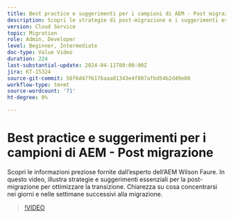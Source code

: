 ```yaml
---
title: Best practice e suggerimenti per i campioni di AEM - Post migrazione
description: Scopri le strategie di post-migrazione e i suggerimenti essenziali per ottimizzare la transizione a AEM as a Cloud Service.
version: Cloud Service
topic: Migration
role: Admin, Developer
level: Beginner, Intermediate
doc-type: Value Video
duration: 224
last-substantial-update: 2024-04-11T00:00:00Z
jira: KT-15324
source-git-commit: 56f6d47f6176aaa01343e4f807afbd54b2d49e08
workflow-type: tm+mt
source-wordcount: '71'
ht-degree: 0%

---
```



# Best practice e suggerimenti per i campioni di AEM - Post migrazione

Scopri le informazioni preziose fornite dall’esperto dell’AEM Wilson Faure. In questo video, illustra strategie e suggerimenti essenziali per la post-migrazione per ottimizzare la transizione. Chiarezza su cosa concentrarsi nei giorni e nelle settimane successivi alla migrazione.

>[!VIDEO](https://video.tv.adobe.com/v/3428309/?learn=on)
